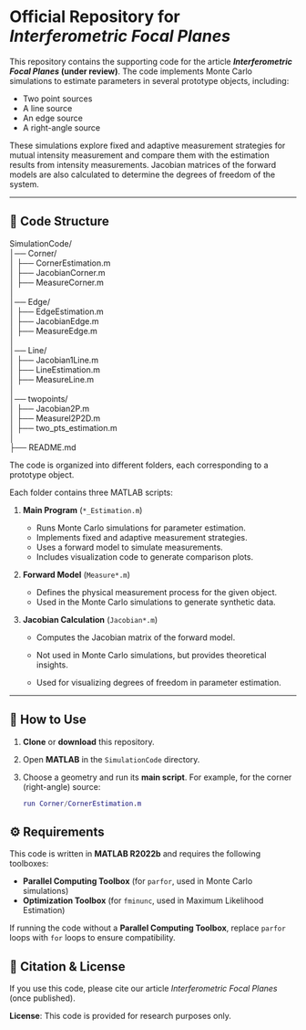# **Official Repository for *Interferometric Focal Planes***

This repository contains the supporting code for the article ***Interferometric Focal Planes* (under review)**. The code implements Monte Carlo simulations to estimate parameters in several prototype objects, including:

- Two point sources
- A line source
- An edge source
- A right-angle source

These simulations explore fixed and adaptive measurement strategies for mutual intensity measurement and compare them with the estimation results from intensity measurements. Jacobian matrices of the forward models are also calculated to determine the degrees of freedom of the system.

---

## 📌 **Code Structure**

SimulationCode/  
│── Corner/  
│   ├── CornerEstimation.m  
│   ├── JacobianCorner.m  
│   ├── MeasureCorner.m  
│  
│── Edge/  
│   ├── EdgeEstimation.m  
│   ├── JacobianEdge.m  
│   ├── MeasureEdge.m  
│  
│── Line/  
│   ├── Jacobian1Line.m  
│   ├── LineEstimation.m  
│   ├── MeasureLine.m  
│  
│── twopoints/  
│   ├── Jacobian2P.m  
│   ├── Measurel2P2D.m  
│   ├── two_pts_estimation.m  
│  
├── README.md  

The code is organized into different folders, each corresponding to a prototype object.

Each folder contains three MATLAB scripts:

1. **Main Program** (`*_Estimation.m`)  
   - Runs Monte Carlo simulations for parameter estimation.  
   - Implements fixed and adaptive measurement strategies.  
   - Uses a forward model to simulate measurements.  
   - Includes visualization code to generate comparison plots.  

2. **Forward Model** (`Measure*.m`)  
   - Defines the physical measurement process for the given object.  
   - Used in the Monte Carlo simulations to generate synthetic data.  

3. **Jacobian Calculation** (`Jacobian*.m`)  
   - Computes the Jacobian matrix of the forward model.  

   - Not used in Monte Carlo simulations, but provides theoretical insights.  

   - Used for visualizing degrees of freedom in parameter estimation. 

---

## 🚀 **How to Use**

1. **Clone** or **download** this repository.

2. Open **MATLAB** in the `SimulationCode` directory.

3. Choose a geometry and run its **main script**. For example, for the corner (right-angle) source:

   ```matlab
   run Corner/CornerEstimation.m
   ```

## ⚙️ **Requirements**

This code is written in **MATLAB R2022b** and requires the following toolboxes:

- **Parallel Computing Toolbox** (for `parfor`, used in Monte Carlo simulations)  
- **Optimization Toolbox** (for `fminunc`, used in Maximum Likelihood Estimation)  

If running the code without a **Parallel Computing Toolbox**, replace `parfor` loops with `for` loops to ensure compatibility.

## 📝 **Citation & License**


If you use this code, please cite our article *Interferometric Focal Planes* (once published).

**License**: This code is provided for research purposes only.

